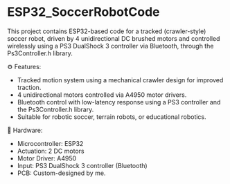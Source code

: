 # ESP32_SoccerRobotCode
This project contains ESP32-based code for a tracked (crawler-style) soccer robot, driven by 4 unidirectional DC brushed motors and controlled wirelessly using a PS3 DualShock 3 controller via Bluetooth, through the Ps3Controller.h library.

⚙️ Features:
- Tracked motion system using a mechanical crawler design for improved traction.
- 4 unidirectional motors controlled via A4950 motor drivers.
- Bluetooth control with low-latency response using a PS3 controller and the Ps3Controller.h library.
- Suitable for robotic soccer, terrain robots, or educational robotics.

🔧 Hardware:
- Microcontroller: ESP32
- Actuation: 2 DC motors
- Motor Driver: A4950
- Input: PS3 DualShock 3 controller (Bluetooth)
- PCB: Custom-designed by me.
